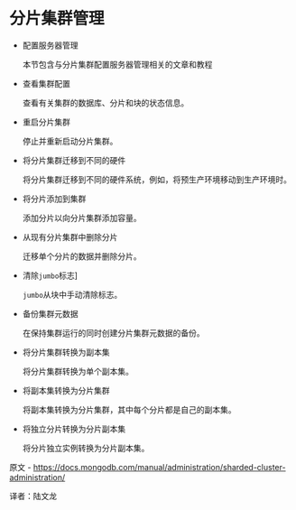 # 分片集群管理

- 配置服务器管理

  本节包含与分片集群配置服务器管理相关的文章和教程

- 查看集群配置

  查看有关集群的数据库、分片和块的状态信息。

- 重启分片集群

  停止并重新启动分片集群。

- 将分片集群迁移到不同的硬件

  将分片集群迁移到不同的硬件系统，例如，将预生产环境移动到生产环境时。

- 将分片添加到集群

  添加分片以向分片集群添加容量。

- 从现有分片集群中删除分片

  迁移单个分片的数据并删除分片。

- 清除`jumbo`标志]

  `jumbo`从块中手动清除标志。

- 备份集群元数据

  在保持集群运行的同时创建分片集群元数据的备份。

- 将分片集群转换为副本集

  将分片集群转换为单个副本集。

- 将副本集转换为分片集群

  将副本集转换为分片集群，其中每个分片都是自己的副本集。

- 将独立分片转换为分片副本集

  将分片独立实例转换为分片副本集。

 

原文 - https://docs.mongodb.com/manual/administration/sharded-cluster-administration/ 

译者：陆文龙
